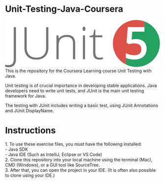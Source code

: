 # Unit-Testing-Java-Coursera
<img src="https://github.com/LusineKarapetyan/Unit-Testing-Java-Coursera/blob/main/junit5-banner.png" />
This is the repository for the Coursera Learning course Unit Testing with Java.


Unit testing is of crucial importance in developing stable applications. 
Java developers need to write unit tests, and JUnit is the main unit testing framework for Java. 

The testing with JUnit includes writing a basic test, using JUnit Annotations and JUnit DisplayName.

<H1>Instructions</H1>
1. To use these exercise files, you must have the following installed:<br>
  - Java SDK <br>
  - Java IDE (Such as IntelliJ, Eclipse or VS Code) <br>
2. Clone this repository into your local machine using the terminal (Mac), CMD (Windows), or a GUI tool like SourceTree. <br>
3. After that, you can open the project in your IDE. (It is often also possible to clone using your IDE.) <br>
